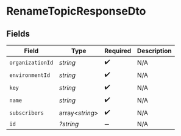 # RenameTopicResponseDto


## Fields

| Field              | Type               | Required           | Description        |
| ------------------ | ------------------ | ------------------ | ------------------ |
| `organizationId`   | *string*           | :heavy_check_mark: | N/A                |
| `environmentId`    | *string*           | :heavy_check_mark: | N/A                |
| `key`              | *string*           | :heavy_check_mark: | N/A                |
| `name`             | *string*           | :heavy_check_mark: | N/A                |
| `subscribers`      | array<*string*>    | :heavy_check_mark: | N/A                |
| `id`               | *?string*          | :heavy_minus_sign: | N/A                |